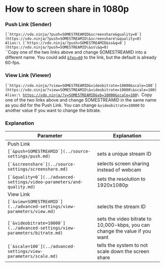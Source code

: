 # How to screen share in 1080p

### Push Link (Sender)

``[`https://vdo.ninja/?push=SOMESTREAMID&screenshare&quality=0`](https://vdo.ninja/?push=SOMESTREAMID\&screenshare\&quality=0)``\
``Alias:\
[`https://vdo.ninja/?push=SOMESTREAMID&ss&q=0`](https://vdo.ninja/?push=SOMESTREAMID\&ss\&q=0)``\
``Copy one of the two links above and change SOMESTREAMID into a different name. You could add [`&fps=60`](../advanced-settings/video-parameters/and-fps.md) to the link, but the default is already 60-fps.

### View Link (Viewer)

``[`https://vdo.ninja/?view=SOMESTREAMID&videobitrate=10000&scale=100`](https://vdo.ninja/?view=SOMESTREAMID\&videobitrate=10000\&scale=100)``\
``Alias:\
``[`https://vdo.ninja/?v=SOMESTREAMID&vb=10000&scale=100`](https://vdo.ninja/?v=SOMESTREAMID\&vb=10000\&scale=100)``\
``Copy one of the two links above and change SOMESTREAMID in the same name as you did for the Push Link. You can change `&videobitrate=10000` to another value if you want to change the bitrate.

### Explanation

| Parameter                                                                    | Explanation                                                                 |
| ---------------------------------------------------------------------------- | --------------------------------------------------------------------------- |
| Push Link                                                                    |                                                                             |
| ``[`&push=SOMESTREAMID`](../source-settings/push.md)``                       | sets a unique stream ID                                                     |
| ``[`&screenshare`](../source-settings/screenshare.md)``                      | selects screen sharing instead of webcam                                    |
| ``[`&quality=0`](../advanced-settings/video-parameters/and-quality.md)``     | sets the resolution to 1920x1080p                                           |
| View Link                                                                    |                                                                             |
| ``[`&view=SOMESTREAMID`](../advanced-settings/view-parameters/view.md)``     | selects the stream ID                                                       |
| ``[`&videobitrate=10000`](../advanced-settings/view-parameters/bitrate.md)`` | sets the video bitrate to 10,000-kbps, you can change the value if you want |
| ``[`&scale=100`](../advanced-settings/view-parameters/scale.md)``            | tells the system to not scale down the screen share                         |
